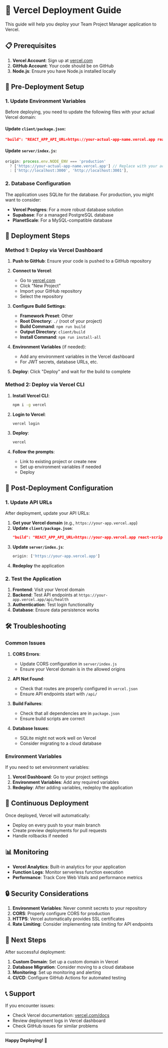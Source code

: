 # 🚀 Vercel Deployment Guide

This guide will help you deploy your Team Project Manager application to Vercel.

## 📋 Prerequisites

1. **Vercel Account**: Sign up at [vercel.com](https://vercel.com)
2. **GitHub Account**: Your code should be on GitHub
3. **Node.js**: Ensure you have Node.js installed locally

## 🔧 Pre-Deployment Setup

### 1. Update Environment Variables

Before deploying, you need to update the following files with your actual Vercel domain:

#### Update `client/package.json`:
```json
"build": "REACT_APP_API_URL=https://your-actual-app-name.vercel.app react-scripts build"
```

#### Update `server/index.js`:
```javascript
origin: process.env.NODE_ENV === 'production' 
  ? ['https://your-actual-app-name.vercel.app'] // Replace with your actual domain
  : ['http://localhost:3000', 'http://localhost:3001'],
```

### 2. Database Configuration

The application uses SQLite for the database. For production, you might want to consider:
- **Vercel Postgres**: For a more robust database solution
- **Supabase**: For a managed PostgreSQL database
- **PlanetScale**: For a MySQL-compatible database

## 🚀 Deployment Steps

### Method 1: Deploy via Vercel Dashboard

1. **Push to GitHub**: Ensure your code is pushed to a GitHub repository
2. **Connect to Vercel**:
   - Go to [vercel.com](https://vercel.com)
   - Click "New Project"
   - Import your GitHub repository
   - Select the repository

3. **Configure Build Settings**:
   - **Framework Preset**: Other
   - **Root Directory**: `./` (root of your project)
   - **Build Command**: `npm run build`
   - **Output Directory**: `client/build`
   - **Install Command**: `npm run install-all`

4. **Environment Variables** (if needed):
   - Add any environment variables in the Vercel dashboard
   - For JWT secrets, database URLs, etc.

5. **Deploy**: Click "Deploy" and wait for the build to complete

### Method 2: Deploy via Vercel CLI

1. **Install Vercel CLI**:
   ```bash
   npm i -g vercel
   ```

2. **Login to Vercel**:
   ```bash
   vercel login
   ```

3. **Deploy**:
   ```bash
   vercel
   ```

4. **Follow the prompts**:
   - Link to existing project or create new
   - Set up environment variables if needed
   - Deploy

## 🔧 Post-Deployment Configuration

### 1. Update API URLs

After deployment, update your API URLs:

1. **Get your Vercel domain** (e.g., `https://your-app.vercel.app`)
2. **Update `client/package.json`**:
   ```json
   "build": "REACT_APP_API_URL=https://your-app.vercel.app react-scripts build"
   ```
3. **Update `server/index.js`**:
   ```javascript
   origin: ['https://your-app.vercel.app']
   ```
4. **Redeploy** the application

### 2. Test the Application

1. **Frontend**: Visit your Vercel domain
2. **Backend**: Test API endpoints at `https://your-app.vercel.app/api/health`
3. **Authentication**: Test login functionality
4. **Database**: Ensure data persistence works

## 🛠️ Troubleshooting

### Common Issues

1. **CORS Errors**:
   - Update CORS configuration in `server/index.js`
   - Ensure your Vercel domain is in the allowed origins

2. **API Not Found**:
   - Check that routes are properly configured in `vercel.json`
   - Ensure API endpoints start with `/api/`

3. **Build Failures**:
   - Check that all dependencies are in `package.json`
   - Ensure build scripts are correct

4. **Database Issues**:
   - SQLite might not work well on Vercel
   - Consider migrating to a cloud database

### Environment Variables

If you need to set environment variables:

1. **Vercel Dashboard**: Go to your project settings
2. **Environment Variables**: Add any required variables
3. **Redeploy**: After adding variables, redeploy the application

## 🔄 Continuous Deployment

Once deployed, Vercel will automatically:
- Deploy on every push to your main branch
- Create preview deployments for pull requests
- Handle rollbacks if needed

## 📊 Monitoring

- **Vercel Analytics**: Built-in analytics for your application
- **Function Logs**: Monitor serverless function execution
- **Performance**: Track Core Web Vitals and performance metrics

## 🔒 Security Considerations

1. **Environment Variables**: Never commit secrets to your repository
2. **CORS**: Properly configure CORS for production
3. **HTTPS**: Vercel automatically provides SSL certificates
4. **Rate Limiting**: Consider implementing rate limiting for API endpoints

## 🎯 Next Steps

After successful deployment:

1. **Custom Domain**: Set up a custom domain in Vercel
2. **Database Migration**: Consider moving to a cloud database
3. **Monitoring**: Set up monitoring and alerting
4. **CI/CD**: Configure GitHub Actions for automated testing

## 📞 Support

If you encounter issues:
- Check Vercel documentation: [vercel.com/docs](https://vercel.com/docs)
- Review deployment logs in Vercel dashboard
- Check GitHub issues for similar problems

---

**Happy Deploying! 🚀** 